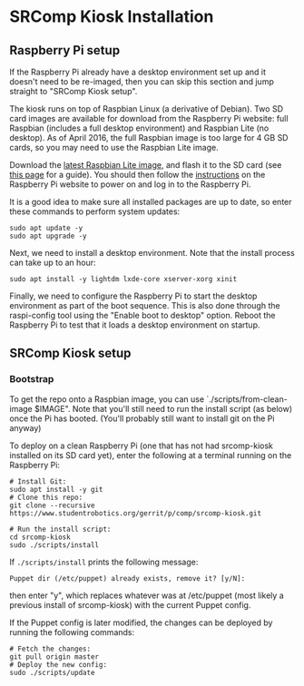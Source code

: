 # SRComp Kiosk Installation

## Raspberry Pi setup

If the Raspberry Pi already have a desktop environment set up and it doesn't
need to be re-imaged, then you can skip this section and jump straight to
"SRComp Kiosk setup".

The kiosk runs on top of Raspbian Linux (a derivative of Debian). Two SD card
images are available for download from the Raspberry Pi website: full Raspbian
(includes a full desktop environment) and Raspbian Lite (no desktop). As of
April 2016, the full Raspbian image is too large for 4 GB SD cards, so you may
need to use the Raspbian Lite image.

Download the [latest Raspbian Lite image][raspbianlite], and flash it to the SD
card (see [this page][sd-setup] for a guide). You should then follow the
[instructions][rpi-setup] on the Raspberry Pi website to power on and log in to
the Raspberry Pi.

It is a good idea to make sure all installed packages are up to date, so enter
these commands to perform system updates:

    sudo apt update -y
    sudo apt upgrade -y

Next, we need to install a desktop environment. Note that the install process
can take up to an hour:

    sudo apt install -y lightdm lxde-core xserver-xorg xinit

Finally, we need to configure the Raspberry Pi to start the desktop environment
as part of the boot sequence. This is also done through the raspi-config tool
using the "Enable boot to desktop" option. Reboot the Raspberry Pi to test that
it loads a desktop environment on startup.

[raspbianlite]: https://www.raspberrypi.org/downloads/raspbian/
[sd-setup]: https://www.raspberrypi.org/documentation/installation/installing-images/README.md
[rpi-setup]: https://www.raspberrypi.org/help/quick-start-guide/

## SRComp Kiosk setup

### Bootstrap

To get the repo onto a Raspbian image, you can use `./scripts/from-clean-image $IMAGE".
Note that you'll still need to run the install script (as below) once the Pi has booted.
(You'll probably still want to install git on the Pi anyway)

To deploy on a clean Raspberry Pi (one that has not had srcomp-kiosk installed
on its SD card yet), enter the following at a terminal running on the Raspberry Pi:

    # Install Git:
    sudo apt install -y git
    # Clone this repo:
    git clone --recursive https://www.studentrobotics.org/gerrit/p/comp/srcomp-kiosk.git

    # Run the install script:
    cd srcomp-kiosk
    sudo ./scripts/install

If `./scripts/install` prints the following message:

    Puppet dir (/etc/puppet) already exists, remove it? [y/N]:

then enter "y", which replaces whatever was at /etc/puppet (most likely a
previous install of srcomp-kiosk) with the current Puppet config.

If the Puppet config is later modified, the changes can be deployed by running the following commands:

    # Fetch the changes:
    git pull origin master
    # Deploy the new config:
    sudo ./scripts/update
